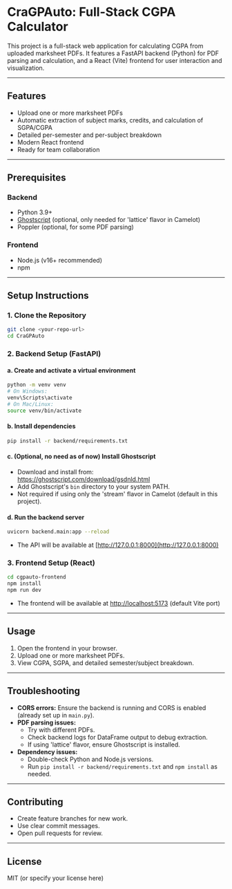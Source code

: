 # CraGPAuto: Full-Stack CGPA Calculator

This project is a full-stack web application for calculating CGPA from uploaded marksheet PDFs. It features a FastAPI backend (Python) for PDF parsing and calculation, and a React (Vite) frontend for user interaction and visualization.

---

## Features
- Upload one or more marksheet PDFs
- Automatic extraction of subject marks, credits, and calculation of SGPA/CGPA
- Detailed per-semester and per-subject breakdown
- Modern React frontend
- Ready for team collaboration

---

## Prerequisites

### Backend
- Python 3.9+
- [Ghostscript](https://ghostscript.com/download/gsdnld.html) (optional, only needed for 'lattice' flavor in Camelot)
- Poppler (optional, for some PDF parsing)

### Frontend
- Node.js (v16+ recommended)
- npm

---

## Setup Instructions

### 1. Clone the Repository
```sh
git clone <your-repo-url>
cd CraGPAuto
```

### 2. Backend Setup (FastAPI)

#### a. Create and activate a virtual environment
```sh
python -m venv venv
# On Windows:
venv\Scripts\activate
# On Mac/Linux:
source venv/bin/activate
```

#### b. Install dependencies
```sh
pip install -r backend/requirements.txt
```

#### c. (Optional, no need as of now) Install Ghostscript
- Download and install from: https://ghostscript.com/download/gsdnld.html
- Add Ghostscript's `bin` directory to your system PATH.
- Not required if using only the 'stream' flavor in Camelot (default in this project).

#### d. Run the backend server
```sh
uvicorn backend.main:app --reload
```
- The API will be available at [http://127.0.0.1:8000](http://127.0.0.1:8000)

### 3. Frontend Setup (React)

```sh
cd cgpauto-frontend
npm install
npm run dev
```
- The frontend will be available at [http://localhost:5173](http://localhost:5173) (default Vite port)

---

## Usage
1. Open the frontend in your browser.
2. Upload one or more marksheet PDFs.
3. View CGPA, SGPA, and detailed semester/subject breakdown.

---

## Troubleshooting
- **CORS errors:** Ensure the backend is running and CORS is enabled (already set up in `main.py`).
- **PDF parsing issues:**
  - Try with different PDFs.
  - Check backend logs for DataFrame output to debug extraction.
  - If using 'lattice' flavor, ensure Ghostscript is installed.
- **Dependency issues:**
  - Double-check Python and Node.js versions.
  - Run `pip install -r backend/requirements.txt` and `npm install` as needed.

---

## Contributing
- Create feature branches for new work.
- Use clear commit messages.
- Open pull requests for review.

---

## License
MIT (or specify your license here)
